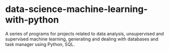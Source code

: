 # data-science-machine-learning-with-python
A series of programs for projects related to data analysis, unsupervised and supervised machine learning, generating and dealing with databases and task manager using Python, SQL.
